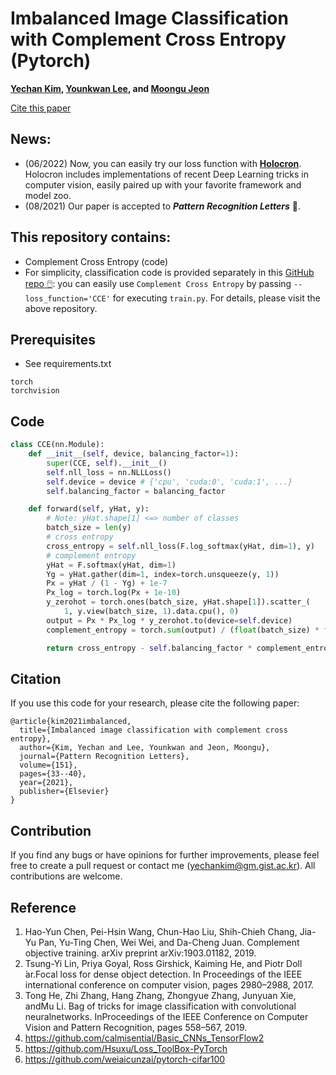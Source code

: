 # Imbalanced Image Classification with Complement Cross Entropy (Pytorch)
**[Yechan Kim](https://github.com/unique-chan), [Younkwan Lee](https://github.com/brightyoun), and [Moongu Jeon](https://scholar.google.co.kr/citations?user=zfngGSkAAAAJ&hl=ko&oi=ao)**

[Cite this paper](https://doi.org/10.1016/j.patrec.2021.07.017) 

## News:
- (06/2022) Now, you can easily try our loss function with **[Holocron](https://github.com/frgfm/Holocron)**. Holocron includes implementations of recent Deep Learning tricks in computer vision, easily paired up with your favorite framework and model zoo.
- (08/2021) Our paper is accepted to ***Pattern Recognition Letters*** 🎉.


## This repository contains:
- Complement Cross Entropy (code) 
- For simplicity, classification code is provided separately in this [GitHub repo 🖱️](https://github.com/unique-chan/Simple-Image-Classification): you can easily use `Complement Cross Entropy` by passing `--loss_function='CCE'` for executing `train.py`. For details, please visit the above repository.

## Prerequisites
* See requirements.txt
```
torch
torchvision
```

## Code
```python
class CCE(nn.Module):
    def __init__(self, device, balancing_factor=1):
        super(CCE, self).__init__()
        self.nll_loss = nn.NLLLoss()
        self.device = device # {'cpu', 'cuda:0', 'cuda:1', ...}
        self.balancing_factor = balancing_factor

    def forward(self, yHat, y):
        # Note: yHat.shape[1] <=> number of classes
        batch_size = len(y)
        # cross entropy
        cross_entropy = self.nll_loss(F.log_softmax(yHat, dim=1), y)
        # complement entropy
        yHat = F.softmax(yHat, dim=1)
        Yg = yHat.gather(dim=1, index=torch.unsqueeze(y, 1))
        Px = yHat / (1 - Yg) + 1e-7
        Px_log = torch.log(Px + 1e-10)
        y_zerohot = torch.ones(batch_size, yHat.shape[1]).scatter_(
            1, y.view(batch_size, 1).data.cpu(), 0)
        output = Px * Px_log * y_zerohot.to(device=self.device)
        complement_entropy = torch.sum(output) / (float(batch_size) * float(yHat.shape[1]))

        return cross_entropy - self.balancing_factor * complement_entropy
```

## Citation
If you use this code for your research, please cite the following paper:
~~~ME
@article{kim2021imbalanced,
  title={Imbalanced image classification with complement cross entropy},
  author={Kim, Yechan and Lee, Younkwan and Jeon, Moongu},
  journal={Pattern Recognition Letters},
  volume={151},
  pages={33--40},
  year={2021},
  publisher={Elsevier}
}
~~~

## Contribution
If you find any bugs or have opinions for further improvements, please feel free to create a pull request or contact me (yechankim@gm.gist.ac.kr). All contributions are welcome.

## Reference
1. Hao-Yun Chen, Pei-Hsin Wang, Chun-Hao Liu, Shih-Chieh Chang, Jia-Yu Pan, Yu-Ting Chen, Wei Wei, and Da-Cheng Juan. Complement objective training. arXiv preprint arXiv:1903.01182, 2019.
2. Tsung-Yi Lin, Priya Goyal, Ross Girshick, Kaiming He, and Piotr Doll ́ar.Focal  loss  for  dense  object  detection. In Proceedings  of  the  IEEE international conference on computer vision, pages 2980–2988, 2017.
3. Tong He, Zhi Zhang, Hang Zhang, Zhongyue Zhang, Junyuan Xie, andMu Li.  Bag of tricks for image classification with convolutional neuralnetworks.  InProceedings of the IEEE Conference on Computer Vision and Pattern Recognition, pages 558–567, 2019.
4. https://github.com/calmisential/Basic_CNNs_TensorFlow2
5. https://github.com/Hsuxu/Loss_ToolBox-PyTorch
6. https://github.com/weiaicunzai/pytorch-cifar100
